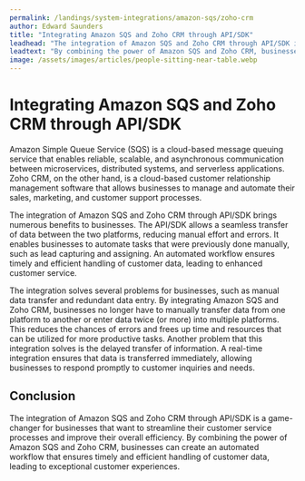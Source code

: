 ```yaml
---
permalink: /landings/system-integrations/amazon-sqs/zoho-crm
author: Edward Saunders
title: "Integrating Amazon SQS and Zoho CRM through API/SDK"
leadhead: "The integration of Amazon SQS and Zoho CRM through API/SDK is a game-changer for businesses that want to streamline their customer service processes and improve their overall efficiency"
leadtext: "By combining the power of Amazon SQS and Zoho CRM, businesses can create an automated workflow that ensures timely and efficient handling of customer data, leading to exceptional customer experiences."
image: /assets/images/articles/people-sitting-near-table.webp
---
```

<div class="arttext">	<h1>Integrating Amazon SQS and Zoho CRM through API/SDK</h1>
	<p>Amazon Simple Queue Service (SQS) is a cloud-based message queuing service that enables reliable, scalable, and asynchronous communication between microservices, distributed systems, and serverless applications. Zoho CRM, on the other hand, is a cloud-based customer relationship management software that allows businesses to manage and automate their sales, marketing, and customer support processes.</p>
	<p>The integration of Amazon SQS and Zoho CRM through API/SDK brings numerous benefits to businesses. The API/SDK allows a seamless transfer of data between the two platforms, reducing manual effort and errors. It enables businesses to automate tasks that were previously done manually, such as lead capturing and assigning. An automated workflow ensures timely and efficient handling of customer data, leading to enhanced customer service.</p>
	<p>The integration solves several problems for businesses, such as manual data transfer and redundant data entry. By integrating Amazon SQS and Zoho CRM, businesses no longer have to manually transfer data from one platform to another or enter data twice (or more) into multiple platforms. This reduces the chances of errors and frees up time and resources that can be utilized for more productive tasks. Another problem that this integration solves is the delayed transfer of information. A real-time integration ensures that data is transferred immediately, allowing businesses to respond promptly to customer inquiries and needs.</p>
	<h2>Conclusion</h2>
	<p>The integration of Amazon SQS and Zoho CRM through API/SDK is a game-changer for businesses that want to streamline their customer service processes and improve their overall efficiency. By combining the power of Amazon SQS and Zoho CRM, businesses can create an automated workflow that ensures timely and efficient handling of customer data, leading to exceptional customer experiences.</p>
</div>